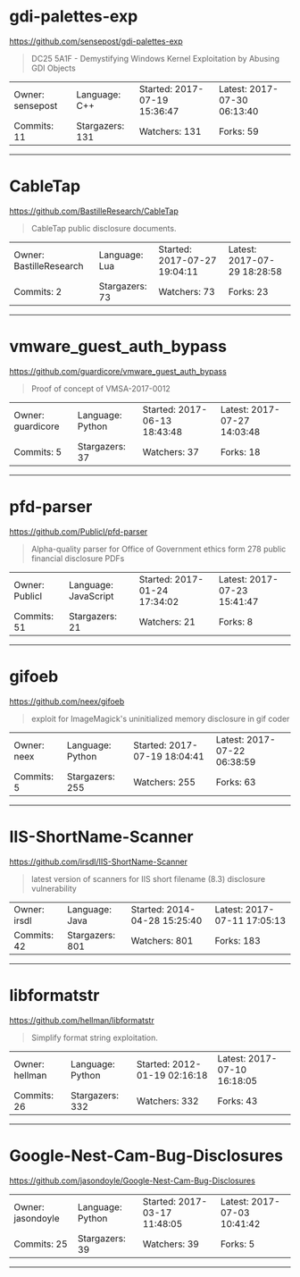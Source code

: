 # gdi-palettes-exp

https://github.com/sensepost/gdi-palettes-exp
<blockquote>
DC25 5A1F - Demystifying Windows Kernel Exploitation by Abusing GDI Objects
</blockquote>

<table>
<tr><td>Owner: sensepost</td>
    <td>Language: C++</td>
    <td>Started: 2017-07-19 15:36:47</td>
    <td>Latest: 2017-07-30 06:13:40</td></tr>
<tr><td>Commits: 11</td>
    <td>Stargazers: 131</td>
    <td>Watchers: 131</td>
    <td>Forks: 59</td></tr>
</table>

---

# CableTap

https://github.com/BastilleResearch/CableTap
<blockquote>
CableTap public disclosure documents. 
</blockquote>

<table>
<tr><td>Owner: BastilleResearch</td>
    <td>Language: Lua</td>
    <td>Started: 2017-07-27 19:04:11</td>
    <td>Latest: 2017-07-29 18:28:58</td></tr>
<tr><td>Commits: 2</td>
    <td>Stargazers: 73</td>
    <td>Watchers: 73</td>
    <td>Forks: 23</td></tr>
</table>

---

# vmware_guest_auth_bypass

https://github.com/guardicore/vmware_guest_auth_bypass
<blockquote>
Proof of concept of VMSA-2017-0012
</blockquote>

<table>
<tr><td>Owner: guardicore</td>
    <td>Language: Python</td>
    <td>Started: 2017-06-13 18:43:48</td>
    <td>Latest: 2017-07-27 14:03:48</td></tr>
<tr><td>Commits: 5</td>
    <td>Stargazers: 37</td>
    <td>Watchers: 37</td>
    <td>Forks: 18</td></tr>
</table>

---

# pfd-parser

https://github.com/PublicI/pfd-parser
<blockquote>
Alpha-quality parser for Office of Government ethics form 278 public financial disclosure PDFs
</blockquote>

<table>
<tr><td>Owner: PublicI</td>
    <td>Language: JavaScript</td>
    <td>Started: 2017-01-24 17:34:02</td>
    <td>Latest: 2017-07-23 15:41:47</td></tr>
<tr><td>Commits: 51</td>
    <td>Stargazers: 21</td>
    <td>Watchers: 21</td>
    <td>Forks: 8</td></tr>
</table>

---

# gifoeb

https://github.com/neex/gifoeb
<blockquote>
exploit for ImageMagick's uninitialized memory disclosure in gif coder
</blockquote>

<table>
<tr><td>Owner: neex</td>
    <td>Language: Python</td>
    <td>Started: 2017-07-19 18:04:41</td>
    <td>Latest: 2017-07-22 06:38:59</td></tr>
<tr><td>Commits: 5</td>
    <td>Stargazers: 255</td>
    <td>Watchers: 255</td>
    <td>Forks: 63</td></tr>
</table>

---

# IIS-ShortName-Scanner

https://github.com/irsdl/IIS-ShortName-Scanner
<blockquote>
latest version of scanners for IIS short filename (8.3) disclosure vulnerability
</blockquote>

<table>
<tr><td>Owner: irsdl</td>
    <td>Language: Java</td>
    <td>Started: 2014-04-28 15:25:40</td>
    <td>Latest: 2017-07-11 17:05:13</td></tr>
<tr><td>Commits: 42</td>
    <td>Stargazers: 801</td>
    <td>Watchers: 801</td>
    <td>Forks: 183</td></tr>
</table>

---

# libformatstr

https://github.com/hellman/libformatstr
<blockquote>
Simplify format string exploitation.
</blockquote>

<table>
<tr><td>Owner: hellman</td>
    <td>Language: Python</td>
    <td>Started: 2012-01-19 02:16:18</td>
    <td>Latest: 2017-07-10 16:18:05</td></tr>
<tr><td>Commits: 26</td>
    <td>Stargazers: 332</td>
    <td>Watchers: 332</td>
    <td>Forks: 43</td></tr>
</table>

---

# Google-Nest-Cam-Bug-Disclosures

https://github.com/jasondoyle/Google-Nest-Cam-Bug-Disclosures
<blockquote>
<no description>
</blockquote>

<table>
<tr><td>Owner: jasondoyle</td>
    <td>Language: Python</td>
    <td>Started: 2017-03-17 11:48:05</td>
    <td>Latest: 2017-07-03 10:41:42</td></tr>
<tr><td>Commits: 25</td>
    <td>Stargazers: 39</td>
    <td>Watchers: 39</td>
    <td>Forks: 5</td></tr>
</table>

---

